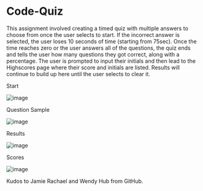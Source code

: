 # Code-Quiz
This assignment involved creating a timed quiz with multiple answers to choose from once the user selects to start. If the incorrect answer is selected, the user loses 10 seconds of time (starting from 75sec). Once the time reaches zero or the user answers all of the questions, the quiz ends and tells the user how many questions they got correct, along with a percentage. The user is prompted to input their initials and then lead to the Highscores page where their score and initials are listed. Results will continue to build up here until the user selects to clear it.  

Start

![image](https://user-images.githubusercontent.com/68360119/92671948-9174b980-f2e5-11ea-864c-be97d599cfad.png)

Question Sample

![image](https://user-images.githubusercontent.com/68360119/92671981-a94c3d80-f2e5-11ea-9f42-6ffe80b99e12.png)

Results

![image](https://user-images.githubusercontent.com/68360119/92672091-e6b0cb00-f2e5-11ea-8ecc-153db30de4ba.png)

Scores

![image](https://user-images.githubusercontent.com/68360119/92672028-bcf7a400-f2e5-11ea-8182-05c7fcac68d9.png)





Kudos to Jamie Rachael and Wendy Hub from GitHub. 
